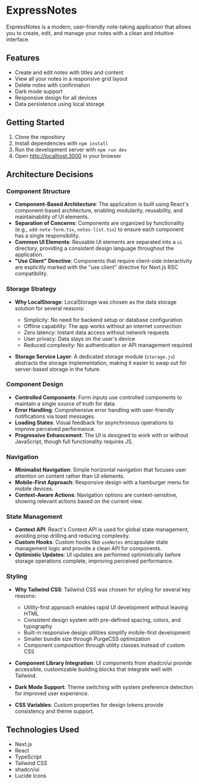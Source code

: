 # ExpressNotes

ExpressNotes is a modern, user-friendly note-taking application that allows you to create, edit, and manage your notes with a clean and intuitive interface.

## Features

- Create and edit notes with titles and content
- View all your notes in a responsive grid layout
- Delete notes with confirmation
- Dark mode support
- Responsive design for all devices
- Data persistence using local storage

## Getting Started

1. Clone the repository
2. Install dependencies with `npm install`
3. Run the development server with `npm run dev`
4. Open [http://localhost:3000](http://localhost:3000) in your browser

## Architecture Decisions

### Component Structure

- **Component-Based Architecture**: The application is built using React's component-based architecture, enabling modularity, reusability, and maintainability of UI elements.
- **Separation of Concerns**: Components are organized by functionality (e.g., `add-note-form.tsx`, `notes-list.tsx`) to ensure each component has a single responsibility.
- **Common UI Elements**: Reusable UI elements are separated into a `ui` directory, providing a consistent design language throughout the application.
- **"Use Client" Directive**: Components that require client-side interactivity are explicitly marked with the "use client" directive for Next.js RSC compatibility.

### Storage Strategy

- **Why LocalStorage**: LocalStorage was chosen as the data storage solution for several reasons:

  - Simplicity: No need for backend setup or database configuration
  - Offline capability: The app works without an internet connection
  - Zero latency: Instant data access without network requests
  - User privacy: Data stays on the user's device
  - Reduced complexity: No authentication or API management required

- **Storage Service Layer**: A dedicated storage module (`storage.js`) abstracts the storage implementation, making it easier to swap out for server-based storage in the future.

### Component Design

- **Controlled Components**: Form inputs use controlled components to maintain a single source of truth for data.
- **Error Handling**: Comprehensive error handling with user-friendly notifications via toast messages.
- **Loading States**: Visual feedback for asynchronous operations to improve perceived performance.
- **Progressive Enhancement**: The UI is designed to work with or without JavaScript, though full functionality requires JS.

### Navigation

- **Minimalist Navigation**: Simple horizontal navigation that focuses user attention on content rather than UI elements.
- **Mobile-First Approach**: Responsive design with a hamburger menu for mobile devices.
- **Context-Aware Actions**: Navigation options are context-sensitive, showing relevant actions based on the current view.

### State Management

- **Context API**: React's Context API is used for global state management, avoiding prop drilling and reducing complexity.
- **Custom Hooks**: Custom hooks like `useNotes` encapsulate state management logic and provide a clean API for components.
- **Optimistic Updates**: UI updates are performed optimistically before storage operations complete, improving perceived performance.

### Styling

- **Why Tailwind CSS**: Tailwind CSS was chosen for styling for several key reasons:

  - Utility-first approach enables rapid UI development without leaving HTML
  - Consistent design system with pre-defined spacing, colors, and typography
  - Built-in responsive design utilities simplify mobile-first development
  - Smaller bundle size through PurgeCSS optimization
  - Component composition through utility classes instead of custom CSS

- **Component Library Integration**: UI components from shadcn/ui provide accessible, customizable building blocks that integrate well with Tailwind.
- **Dark Mode Support**: Theme switching with system preference detection for improved user experience.
- **CSS Variables**: Custom properties for design tokens provide consistency and theme support.

## Technologies Used

- Next.js
- React
- TypeScript
- Tailwind CSS
- shadcn/ui
- Lucide Icons
